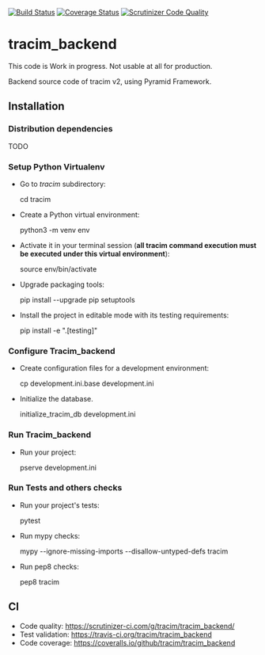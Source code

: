 [![Build Status](https://travis-ci.org/tracim/tracim_backend.svg?branch=master)](https://travis-ci.org/tracim/tracim_backend)
[![Coverage Status](https://coveralls.io/repos/github/tracim/tracim_backend/badge.svg?branch=master)](https://coveralls.io/github/tracim/tracim_backend?branch=master)
[![Scrutinizer Code Quality](https://scrutinizer-ci.com/g/tracim/tracim_backend/badges/quality-score.png?b=master)](https://scrutinizer-ci.com/g/tracim/tracim_backend/?branch=master)

tracim_backend
==============

This code is Work in progress. Not usable at all for production.

Backend source code of tracim v2, using Pyramid Framework.

Installation
---------------

### Distribution dependencies ###

TODO

### Setup Python Virtualenv ###

- Go to *tracim* subdirectory:

    cd tracim

- Create a Python virtual environment:

    python3 -m venv env

- Activate it in your terminal session (**all tracim command execution must be executed under this virtual environment**):

    source env/bin/activate

- Upgrade packaging tools:

    pip install --upgrade pip setuptools

- Install the project in editable mode with its testing requirements:

    pip install -e ".[testing]"

### Configure Tracim_backend ###

- Create configuration files for a development environment:

    cp development.ini.base development.ini

- Initialize the database.

    initialize_tracim_db development.ini

### Run Tracim_backend ###

- Run your project:

    pserve development.ini

### Run Tests and others checks ###

- Run your project's tests:

    pytest

- Run mypy checks:

    mypy --ignore-missing-imports --disallow-untyped-defs tracim

- Run pep8 checks:

    pep8 tracim

CI
---

* Code quality: https://scrutinizer-ci.com/g/tracim/tracim_backend/
* Test validation: https://travis-ci.org/tracim/tracim_backend
* Code coverage: https://coveralls.io/github/tracim/tracim_backend
